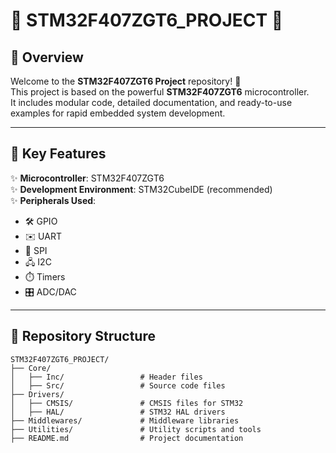 # 🌟 STM32F407ZGT6_PROJECT 🌟

## 📝 Overview  
Welcome to the **STM32F407ZGT6 Project** repository! 🚀  
This project is based on the powerful **STM32F407ZGT6** microcontroller.  
It includes modular code, detailed documentation, and ready-to-use examples for rapid embedded system development.

---

## 🎯 Key Features  
✨ **Microcontroller**: STM32F407ZGT6  
✨ **Development Environment**: STM32CubeIDE (recommended)  
✨ **Peripherals Used**:  
  - 🛠️ GPIO  
  - ✉️ UART  
  - 📡 SPI  
  - 🖧 I2C  
  - ⏱️ Timers  
  - 🎛️ ADC/DAC  

---

## 📂 Repository Structure  
```plaintext
STM32F407ZGT6_PROJECT/
├── Core/
│   ├── Inc/                 # Header files
│   ├── Src/                 # Source code files
├── Drivers/
│   ├── CMSIS/               # CMSIS files for STM32
│   ├── HAL/                 # STM32 HAL drivers
├── Middlewares/             # Middleware libraries
├── Utilities/               # Utility scripts and tools
├── README.md                # Project documentation
